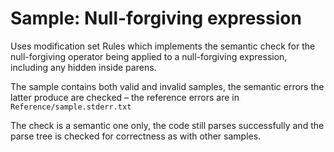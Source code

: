 # Sample: Null-forgiving expression

Uses modification set Rules which implements the semantic check for the null-forgiving
operator being applied to a null-forgiving expression, including any hidden inside parens.

The sample contains both valid and invalid samples, the semantic errors the latter
produce are checked – the reference errors are in `Reference/sample.stderr.txt`

The check is a semantic one only, the code still parses successfully and the parse tree
is checked for correctness as with other samples.
